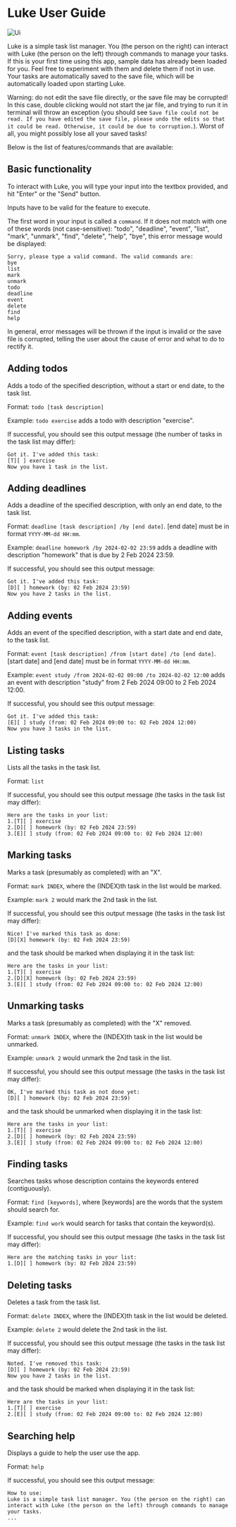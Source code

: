 # Luke User Guide

![Ui](./Ui.png)

Luke is a simple task list manager. You (the person on the right) can interact with Luke (the person on the left) through commands to manage your tasks. If this is your first time using this app, sample data has already been loaded for you. Feel free to experiment with them and delete them if not in use. Your tasks are automatically saved to the save file, which will be automatically loaded upon starting Luke.

Warning: do not edit the save file directly, or the save file may be corrupted! In this case, double clicking would not start the jar file, and trying to run it in terminal will throw an exception (you should see `Save file could not be read. If you have edited the save file, please undo the edits so that it could be read. Otherwise, it could be due to corruption.`). Worst of all, you might possibly lose all your saved tasks!

Below is the list of features/commands that are available:

## Basic functionality

To interact with Luke, you will type your input into the textbox provided, and hit "Enter" or the "Send" button. 

Inputs have to be valid for the feature to execute.

The first word in your input is called a `command`. If it does not match with one of these words (not case-sensitive): "todo", "deadline", "event", "list", "mark", "unmark", "find", "delete", "help", "bye", this error message would be displayed:

```
Sorry, please type a valid command. The valid commands are:
bye
list
mark
unmark
todo
deadline
event
delete
find
help
```

In general, error messages will be thrown if the input is invalid or the save file is corrupted, telling the user about the cause of error and what to do to rectify it.

## Adding todos

Adds a todo of the specified description, without a start or end date, to the task list.

Format: `todo [task description]`

Example: `todo exercise` adds a todo with description "exercise".

If successful, you should see this output message (the number of tasks in the task list may differ):

```
Got it. I've added this task:
[T][ ] exercise
Now you have 1 task in the list.
```

## Adding deadlines

Adds a deadline of the specified description, with only an end date, to the task list.

Format: `deadline [task description] /by [end date]`. [end date] must be in format `YYYY-MM-dd HH:mm`.

Example: `deadline homework /by 2024-02-02 23:59` adds a deadline with description "homework" that is due by 2 Feb 2024 23:59.

If successful, you should see this output message:

```
Got it. I've added this task:
[D][ ] homework (by: 02 Feb 2024 23:59)
Now you have 2 tasks in the list.
```

## Adding events

Adds an event of the specified description, with a start date and end date, to the task list.

Format: `event [task description] /from [start date] /to [end date]`. [start date] and [end date] must be in format `YYYY-MM-dd HH:mm`.

Example: `event study /from 2024-02-02 09:00 /to 2024-02-02 12:00` adds an event with description "study" from 2 Feb 2024 09:00 to 2 Feb 2024 12:00.

If successful, you should see this output message:

```
Got it. I've added this task:
[E][ ] study (from: 02 Feb 2024 09:00 to: 02 Feb 2024 12:00)
Now you have 3 tasks in the list.
```

## Listing tasks

Lists all the tasks in the task list.

Format: `list`

If successful, you should see this output message (the tasks in the task list may differ):

```
Here are the tasks in your list:
1.[T][ ] exercise
2.[D][ ] homework (by: 02 Feb 2024 23:59)
3.[E][ ] study (from: 02 Feb 2024 09:00 to: 02 Feb 2024 12:00)
```

## Marking tasks

Marks a task (presumably as completed) with an "X".

Format: `mark INDEX`, where the (INDEX)th task in the list would be marked.

Example: `mark 2` would mark the 2nd task in the list.

If successful, you should see this output message (the tasks in the task list may differ):

```
Nice! I've marked this task as done:
[D][X] homework (by: 02 Feb 2024 23:59)
```

and the task should be marked when displaying it in the task list:

```
Here are the tasks in your list:
1.[T][ ] exercise
2.[D][X] homework (by: 02 Feb 2024 23:59)
3.[E][ ] study (from: 02 Feb 2024 09:00 to: 02 Feb 2024 12:00)
```

## Unmarking tasks

Marks a task (presumably as completed) with the "X" removed.

Format: `unmark INDEX`, where the (INDEX)th task in the list would be unmarked.

Example: `unmark 2` would unmark the 2nd task in the list.

If successful, you should see this output message (the tasks in the task list may differ):

```
OK, I've marked this task as not done yet:
[D][ ] homework (by: 02 Feb 2024 23:59)
```

and the task should be unmarked when displaying it in the task list:

```
Here are the tasks in your list:
1.[T][ ] exercise
2.[D][ ] homework (by: 02 Feb 2024 23:59)
3.[E][ ] study (from: 02 Feb 2024 09:00 to: 02 Feb 2024 12:00)
```

## Finding tasks

Searches tasks whose description contains the keywords entered (contiguously).

Format: `find [keywords]`, where [keywords] are the words that the system should search for.

Example: `find work` would search for tasks that contain the keyword(s).

If successful, you should see this output message (the tasks in the task list may differ):

```
Here are the matching tasks in your list:
1.[D][ ] homework (by: 02 Feb 2024 23:59)
```

## Deleting tasks

Deletes a task from the task list.

Format: `delete INDEX`, where the (INDEX)th task in the list would be deleted.

Example: `delete 2` would delete the 2nd task in the list.

If successful, you should see this output message (the tasks in the task list may differ):

```
Noted. I've removed this task:
[D][ ] homework (by: 02 Feb 2024 23:59)
Now you have 2 tasks in the list.
```

and the task should be marked when displaying it in the task list:

```
Here are the tasks in your list:
1.[T][ ] exercise
2.[E][ ] study (from: 02 Feb 2024 09:00 to: 02 Feb 2024 12:00)
```

## Searching help

Displays a guide to help the user use the app.

Format: `help`

If successful, you should see this output message:

```
How to use:
Luke is a simple task list manager. You (the person on the right) can interact with Luke (the person on the left) through commands to manage your tasks.
...
```
